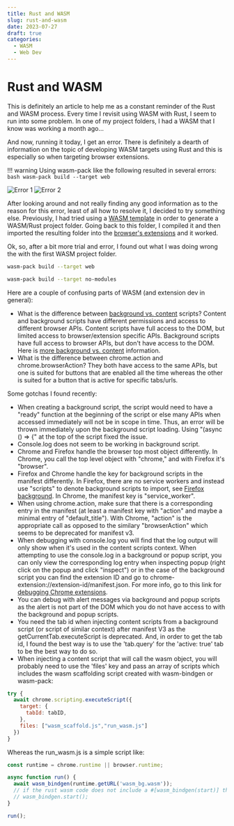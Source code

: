 ```yaml
---
title: Rust and WASM
slug: rust-and-wasm
date: 2023-07-27
draft: true
categories:
  - WASM
  - Web Dev
---
```


  [WASM template]: https://github.com/Mubelotix/wasm-extension-template
  [browser's extensions]: https://superuser.com/questions/247651/how-does-one-install-an-extension-for-chrome-browser-from-the-local-file-system
  [background vs. content]: https://stackoverflow.com/questions/12971869/background-scripts-vs-content-scripts-in-chrome-extensions
  [more background vs. content]: https://developer.chrome.com/docs/extensions/mv3/getstarted/extensions-101/#extension-files
  [Firefox background]: https://developer.mozilla.org/en-US/docs/Mozilla/Add-ons/WebExtensions/manifest.json/background
  [debugging Chrome extensions]: https://developer.chrome.com/docs/extensions/mv3/tut_debugging/

# Rust and WASM
This is definitely an article to help me as a constant reminder of the Rust and WASM process. Every time I revisit using WASM with Rust, I seem to run into some problem. In one of my project folders, I had a WASM that I know was working a month ago...

<!-- more -->

And now, running it today, I get an error. There is definitely a dearth of information on the topic of developing WASM targets using Rust and this is especially so when targeting browser extensions.

!!! warning
    Using wasm-pack like the following resulted in several errors:
    ````bash
    wasm-pack build --target web
    ````

![Error 1](../assets/rust-and-wasm-error01.jpg)
![Error 2](../assets/rust-and-wasm-error02.jpg)

After looking around and not really finding any good information as to the reason for this error, least of all how to resolve it, I decided to try something else. Previously, I had tried using a [WASM template] in order to generate a WASM/Rust project folder. Going back to this folder, I compiled it and then imported the resulting folder into the [browser's extensions] and it worked.

Ok, so, after a bit more trial and error, I found out what I was doing wrong the with the first WASM project folder.
````bash title="Instead of using..."
wasm-pack build --target web
````
````bash title="Use this instead..."
wasm-pack build --target no-modules
````

Here are a couple of confusing parts of WASM (and extension dev in general):
* What is the difference between [background vs. content] scripts? Content and background scripts have different permissions and access to different browser APIs. Content scripts have full access to the DOM, but limited access to browser/extension specific APIs. Background scripts have full access to browser APIs, but don't have access to the DOM. Here is [more background vs. content] information.
* What is the difference between chrome.action and chrome.browserAction? They both have access to the same APIs, but one is suited for buttons that are enabled all the time whereas the other is suited for a button that is active for specific tabs/urls.

Some gotchas I found recently:
* When creating a background script, the script would need to have a "ready" function at the beginning of the script or else many APIs when accessed immediately will not be in scope in time. Thus, an error will be thrown immediately upon the background script loading. Using "(async () => {" at the top of the script fixed the issue.
* Console.log does not seem to be working in background script.
* Chrome and Firefox handle the browser top most object differently. In Chrome, you call the top level object with "chrome," and with Firefox it's "browser".
* Firefox and Chrome handle the key for background scripts in the manifest differently. In Firefox, there are no service workers and instead use "scripts" to denote background scripts to import, see [Firefox background]. In Chrome, the manifest key is "service_worker".
* When using chrome.action, make sure that there is a corresponding entry in the manifest (at least a manifest key with "action" and maybe a minimal entry of "default_title"). With Chrome, "action" is the appropriate call as opposed to the similary "browserAction" which seems to be deprecated for manifest v3.
* When debugging with console.log you will find that the log output will only show when it's used in the content scripts context. When attempting to use the console.log in a background or popup script, you can only view the corresponding log entry when inspecting popup (right click on the popup and click "inspect") or in the case of the background script you can find the extension ID and go to chrome-extension://extension-id/manifest.json. For more info, go to this link for [debugging Chrome extensions].
* You can debug with alert messages via background and popup scripts as the alert is not part of the DOM which you do not have access to with the background and popup scripts.
* You need the tab id when injecting content scripts from a background script (or script of similar context) after manifest V3 as the getCurrentTab.executeScript is deprecated. And, in order to get the tab id, I found the best way is to use the 'tab.query' for the 'active: true' tab to be the best way to do so.
* When injecting a content script that will call the wasm object, you will probably need to use the 'files' key and pass an array of scripts which includes the wasm scaffolding script created with wasm-bindgen or wasm-pack:
````javascript
try {
  await chrome.scripting.executeScript({
    target: {
      tabId: tabID,
    },
    files: ["wasm_scaffold.js","run_wasm.js"]
  })
}
````
Whereas the run_wasm.js is a simple script like:
````javascript
const runtime = chrome.runtime || browser.runtime;

async function run() {
  await wasm_bindgen(runtime.getURL('wasm_bg.wasm'));
  // if the rust wasm code does not include a #[wasm_bindgen(start)] then you will need to call a function like:
  // wasm_bindgen.start();
}

run();
````

